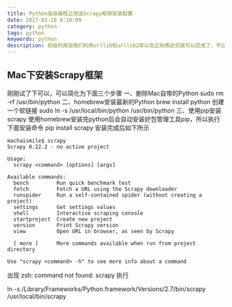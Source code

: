 ```yaml
---
title: Python高级编程之爬虫Scrapy框架安装配置
date: 2017-03-18 8:10:09
category: python
tags: python
keywords: python
description: 初级的爬虫我们利用urllib和urllib2库以及正则表达式就可以完成了，不过还有更加强大的工具，爬虫框架Scrapy
---
```

## Mac下安装Scrapy框架
刚刚试了下可以，可以简化为下面三个步骤
一、删除Mac自带的Python
sudo rm -rf /usr/bin/python
二、homebrew安装最新的Python
brew install python
创建一个软链接
sudo ln -s /usr/local/bin/python /usr/bin/python
三、使用pip安装scrapy
使用homebrew安装完python后会自动安装好包管理工具pip，所以执行下面安装命令
pip install scrapy
安装完成后如下所示
```
machaismile$ scrapy
Scrapy 0.22.2 - no active project

Usage:
  scrapy <command> [options] [args]

Available commands:
  bench         Run quick benchmark test
  fetch         Fetch a URL using the Scrapy downloader
  runspider     Run a self-contained spider (without creating a project)
  settings      Get settings values
  shell         Interactive scraping console
  startproject  Create new project
  version       Print Scrapy version
  view          Open URL in browser, as seen by Scrapy

  [ more ]      More commands available when run from project directory

Use "scrapy <command> -h" to see more info about a command
```
出现 zsh: command not found: scrapy 执行

 ln -s  /Library/Frameworks/Python.framework/Versions/2.7/bin/scrapy /usr/local/bin/scrapy

 


